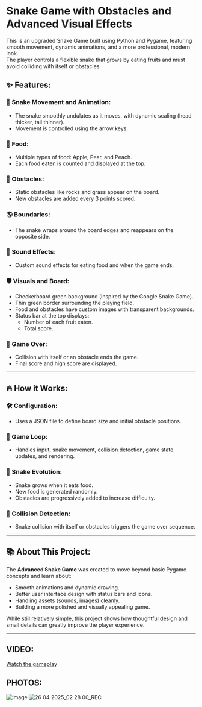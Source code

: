 # Snake Game with Obstacles and Advanced Visual Effects

This is an upgraded Snake Game built using Python and Pygame, featuring smooth movement, dynamic animations, and a more professional, modern look.  
The player controls a flexible snake that grows by eating fruits and must avoid colliding with itself or obstacles.

## ✨ Features:
### 🐍 Snake Movement and Animation:
- The snake smoothly undulates as it moves, with dynamic scaling (head thicker, tail thinner).
- Movement is controlled using the arrow keys.

### 🍏 Food:
- Multiple types of food: Apple, Pear, and Peach.
- Each food eaten is counted and displayed at the top.

### 🧱 Obstacles:
- Static obstacles like rocks and grass appear on the board.
- New obstacles are added every 3 points scored.

### 🌎 Boundaries:
- The snake wraps around the board edges and reappears on the opposite side.

### 🎵 Sound Effects:
- Custom sound effects for eating food and when the game ends.

### 🛡️ Visuals and Board:
- Checkerboard green background (inspired by the Google Snake Game).
- Thin green border surrounding the playing field.
- Food and obstacles have custom images with transparent backgrounds.
- Status bar at the top displays:
  - Number of each fruit eaten.
  - Total score.

### 🚫 Game Over:
- Collision with itself or an obstacle ends the game.
- Final score and high score are displayed.

---

## 🔥 How it Works:
### 🛠 Configuration:
- Uses a JSON file to define board size and initial obstacle positions.

### 🔁 Game Loop:
- Handles input, snake movement, collision detection, game state updates, and rendering.

### 🍴 Snake Evolution:
- Snake grows when it eats food.
- New food is generated randomly.
- Obstacles are progressively added to increase difficulty.

### 🧠 Collision Detection:
- Snake collision with itself or obstacles triggers the game over sequence.

---

## 📚 About This Project:
The **Advanced Snake Game** was created to move beyond basic Pygame concepts and learn about:
- Smooth animations and dynamic drawing.
- Better user interface design with status bars and icons.
- Handling assets (sounds, images) cleanly.
- Building a more polished and visually appealing game.

While still relatively simple, this project shows how thoughtful design and small details can greatly improve the player experience.

---

## **VIDEO:**
[Watch the gameplay](https://youtube.com/shorts/46-FgUI1zSY?feature=share)

## **PHOTOS:**
![image](https://github.com/user-attachments/assets/b0dfbd06-2dea-41f9-9870-56df92020150)
![26 04 2025_02 28 00_REC](https://github.com/user-attachments/assets/e8805d4f-4f2c-4042-a68d-181ba5f31212)


